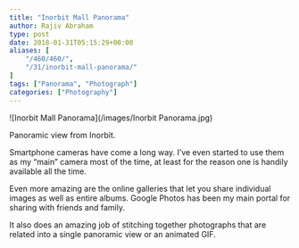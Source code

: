 ```yaml
---
title: "Inorbit Mall Panorama"
author: Rajiv Abraham
type: post
date: 2018-01-31T05:15:29+00:00
aliases: [
    "/460/460/",
    "/31/inorbit-mall-panorama/"
]
tags: ["Panorama", "Photograph"]
categories: ["Photography"]
---
```


![Inorbit Mall Panorama](/images/Inorbit Panorama.jpg)

<p style="text-align: left;">
  Panoramic view from Inorbit.
</p>

<p style="text-align: left;">
  Smartphone cameras have come a long way. I&#8217;ve even started to use them as my &#8220;main&#8221; camera most of the time, at least for the reason one is handily available all the time.
</p>

<p style="text-align: left;">
  Even more amazing are the online galleries that let you share individual images as well as entire albums. Google Photos has been my main portal for sharing with friends and family.
</p>

<p style="text-align: left;">
  It also does an amazing job of stitching together photographs that are related into a single panoramic view or an animated GIF.
</p>